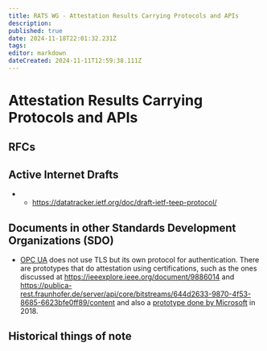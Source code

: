 ```yaml
---
title: RATS WG - Attestation Results Carrying Protocols and APIs
description: 
published: true
date: 2024-11-18T22:01:32.231Z
tags: 
editor: markdown
dateCreated: 2024-11-11T12:59:38.111Z
---
```


# Attestation Results Carrying Protocols and APIs

## RFCs

## Active Internet Drafts

* * https://datatracker.ietf.org/doc/draft-ietf-teep-protocol/

## Documents in other Standards Development Organizations (SDO)

* [OPC UA](https://reference.opcfoundation.org/Core/Part2/v104/docs/8) does not use TLS but its own protocol for authentication. There are prototypes that do attestation using certifications, such as the ones discussed at https://ieeexplore.ieee.org/document/9886014 and https://publica-rest.fraunhofer.de/server/api/core/bitstreams/644d2633-9870-4f53-8685-6623bfe0ff89/content and also a [prototype done by Microsoft](https://blogs.windows.com/windowsexperience/2018/04/24/trusted-cyber-physical-systems-looks-to-protect-your-critical-infrastructure-from-modern-threats-in-the-world-of-iot/) in 2018.

## Historical things of note


